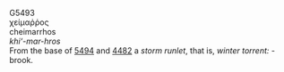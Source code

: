 <body>
  <p>G5493<br>  χείμαῤῥος  <br> cheimarrhos  <br><i>khi‘-mar-hros </i><br>From the base of <a href="g5494.htm">5494</a> and <a href="g4482.htm">4482</a>  a <i>storm</i> <i>runlet</i>, that is, <i>winter</i> <i>torrent:</i> - brook.<br></p>
 </body>